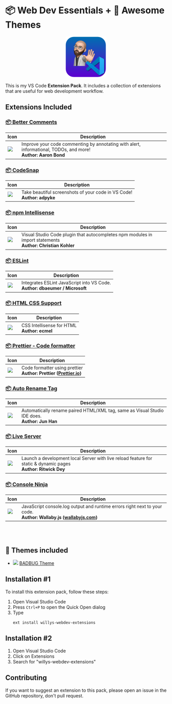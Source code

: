# 📦 Web Dev Essentials + 🎨 Awesome Themes

<p align="center">
<img src="assets/logo.png"/><br>
</p>

This is my VS Code **Extension Pack**. It includes a collection of extensions that are useful for web development workflow.

## Extensions Included

### [📦 Better Comments](https://marketplace.visualstudio.com/items?itemName=aaron-bond.better-comments)<br>

| Icon                                                                                                                                                                          | Description                                                                                                          |
| ----------------------------------------------------------------------------------------------------------------------------------------------------------------------------- | -------------------------------------------------------------------------------------------------------------------- |
| <img src="https://aaron-bond.gallerycdn.vsassets.io/extensions/aaron-bond/better-comments/3.0.2/1659144495902/Microsoft.VisualStudio.Services.Icons.Default" width="100px"  > | Improve your code commenting by annotating with alert, informational, TODOs, and more! <br> <b>Author: Aaron Bond<b> |

### [📦 CodeSnap](https://marketplace.visualstudio.com/items?itemName=aaron-bond.better-comments)<br>

| Icon                                                                                                                                                           | Description                                                                   |
| -------------------------------------------------------------------------------------------------------------------------------------------------------------- | ----------------------------------------------------------------------------- |
| <img src="https://adpyke.gallerycdn.vsassets.io/extensions/adpyke/codesnap/1.3.4/1625238962906/Microsoft.VisualStudio.Services.Icons.Default" width="100px"  > | Take beautiful screenshots of your code in VS Code! <br> <b>Author: adpyke<b> |

### [📦 npm Intellisense](https://marketplace.visualstudio.com/items?itemName=christian-kohler.npm-intellisense)<br>

| Icon                                                                                                                                                                                       | Description                                                                                                       |
| ------------------------------------------------------------------------------------------------------------------------------------------------------------------------------------------ | ----------------------------------------------------------------------------------------------------------------- |
| <img src="https://christian-kohler.gallerycdn.vsassets.io/extensions/christian-kohler/npm-intellisense/1.4.4/1671487986629/Microsoft.VisualStudio.Services.Icons.Default" width="100px"  > | Visual Studio Code plugin that autocompletes npm modules in import statements <br> <b>Author: Christian Kohler<b> |

### [📦 ESLint](https://marketplace.visualstudio.com/items?itemName=dbaeumer.vscode-eslint)<br>

| Icon                                                                                                                                                                    | Description                                                                        |
| ----------------------------------------------------------------------------------------------------------------------------------------------------------------------- | ---------------------------------------------------------------------------------- |
| <img src="https://dbaeumer.gallerycdn.vsassets.io/extensions/dbaeumer/vscode-eslint/2.4.2/1687441427519/Microsoft.VisualStudio.Services.Icons.Default" width="100px"  > | Integrates ESLint JavaScript into VS Code. <br> <b>Author: dbaeumer / Microsoft<b> |

### [📦 HTML CSS Support](https://marketplace.visualstudio.com/items?itemName=ecmel.vscode-html-css)<br>

| Icon                                                                                                                                                                 | Description                                        |
| -------------------------------------------------------------------------------------------------------------------------------------------------------------------- | -------------------------------------------------- |
| <img src="https://ecmel.gallerycdn.vsassets.io/extensions/ecmel/vscode-html-css/1.13.1/1659218422410/Microsoft.VisualStudio.Services.Icons.Default" width="100px"  > | CSS Intellisense for HTML <br> <b>Author: ecmel<b> |

### [📦 Prettier - Code formatter](https://marketplace.visualstudio.com/items?itemName=esbenp.prettier-vscode)<br>

| Icon                                                                                                                                                                   | Description                                                                                     |
| ---------------------------------------------------------------------------------------------------------------------------------------------------------------------- | ----------------------------------------------------------------------------------------------- |
| <img src="https://esbenp.gallerycdn.vsassets.io/extensions/esbenp/prettier-vscode/9.19.0/1688136182631/Microsoft.VisualStudio.Services.Icons.Default" width="100px"  > | Code formatter using prettier <br> <b>Author: Prettier ([Prettier.io](https://prettier.io/))<b> |

### [📦 Auto Rename Tag](https://marketplace.visualstudio.com/items?itemName=formulahendry.auto-rename-tag)<br>

| Icon                                                                                                                                                                                 | Description                                                                                          |
| ------------------------------------------------------------------------------------------------------------------------------------------------------------------------------------ | ---------------------------------------------------------------------------------------------------- |
| <img src="https://formulahendry.gallerycdn.vsassets.io/extensions/formulahendry/auto-rename-tag/0.1.10/1644319230173/Microsoft.VisualStudio.Services.Icons.Default" width="100px"  > | Automatically rename paired HTML/XML tag, same as Visual Studio IDE does. <br> <b>Author: Jun Han<b> |

### [📦 Live Server](https://marketplace.visualstudio.com/items?itemName=ritwickdey.LiveServer)<br>

| Icon                                                                                                                                                                     | Description                                                                                                          |
| ------------------------------------------------------------------------------------------------------------------------------------------------------------------------ | -------------------------------------------------------------------------------------------------------------------- |
| <img src="https://ritwickdey.gallerycdn.vsassets.io/extensions/ritwickdey/liveserver/5.7.9/1661914858952/Microsoft.VisualStudio.Services.Icons.Default" width="100px"  > | Launch a development local Server with live reload feature for static & dynamic pages <br> <b>Author: Ritwick Dey<b> |

### [📦 Console Ninja](https://marketplace.visualstudio.com/items?itemName=WallabyJs.console-ninja)<br>

| Icon                                                                                                                                                                        | Description                                                                                                                                       |
| --------------------------------------------------------------------------------------------------------------------------------------------------------------------------- | ------------------------------------------------------------------------------------------------------------------------------------------------- |
| <img src="https://wallabyjs.gallerycdn.vsassets.io/extensions/wallabyjs/console-ninja/0.0.172/1688104000055/Microsoft.VisualStudio.Services.Icons.Default" width="100px"  > | JavaScript console.log output and runtime errors right next to your code. <br> <b>Author: Wallaby.js ([wallabyjs.com](https://wallabyjs.com/))<b> |

<br>
<br>

[//]: # "This may be the most platform independent comment"

## 🎨 Themes included

- <img src="https://1mandev.gallerycdn.vsassets.io/extensions/1mandev/badbug/3.0.3/1604585859613/Microsoft.VisualStudio.Services.Icons.Default" width="35px"> <a href="https://marketplace.visualstudio.com/items?itemName=1mandev.badbug">BADBUG Theme</a><br>

## Installation #1

To install this extension pack, follow these steps:

1. Open Visual Studio Code
2. Press `Ctrl+P` to open the Quick Open dialog
3. Type <br>
   ```
   ext install willys-webdev-extensions
   ```

## Installation #2

1. Open Visual Studio Code
2. Click on Extensions
3. Search for "willys-webdev-extensions"

## Contributing

If you want to suggest an extension to this pack, please open an issue in the GitHub repository, don't pull request.
